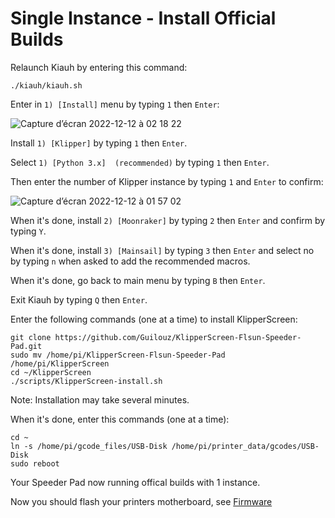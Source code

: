 # Single Instance - Install Official Builds

Relaunch Kiauh by entering this command:

```
./kiauh/kiauh.sh
```

Enter in `1) [Install]` menu by typing `1` then `Enter`:

![Capture d’écran 2022-12-12 à 02 18 22](https://user-images.githubusercontent.com/12702322/206941715-af819654-88af-4423-97ae-9299618b4e53.jpg)

Install `1) [Klipper]` by typing `1` then `Enter`.

Select `1) [Python 3.x]  (recommended)` by typing `1` then `Enter`.

Then enter the number of Klipper instance by typing `1` and `Enter` to confirm:

![Capture d’écran 2022-12-12 à 01 57 02](https://user-images.githubusercontent.com/12702322/206940381-4ecf5d7f-a763-49c0-98f9-e7aee72b518f.jpg)

When it's done, install `2) [Moonraker]` by typing `2` then `Enter` and confirm by typing `Y`.

When it's done, install `3) [Mainsail]` by typing `3` then `Enter` and select no by typing `n` when asked to add the recommended macros.

When it's done, go back to main menu by typing `B` then `Enter`.

Exit Kiauh by typing `Q` then `Enter`.

Enter the following commands (one at a time) to install KlipperScreen:

```
git clone https://github.com/Guilouz/KlipperScreen-Flsun-Speeder-Pad.git
sudo mv /home/pi/KlipperScreen-Flsun-Speeder-Pad /home/pi/KlipperScreen
cd ~/KlipperScreen
./scripts/KlipperScreen-install.sh
```

Note: Installation may take several minutes.

When it's done, enter this commands (one at a time):

```
cd ~
ln -s /home/pi/gcode_files/USB-Disk /home/pi/printer_data/gcodes/USB-Disk
sudo reboot
```

Your Speeder Pad now running offical builds with 1 instance.

Now you should flash your printers motherboard, see [Firmware](../../firmware/index.md)